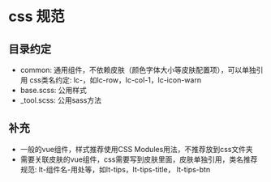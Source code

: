 # css 规范

## 目录约定
 - common: 通用组件，不依赖皮肤（颜色字体大小等皮肤配置项），可以单独引用
    css类名约定: lc-，如lc-row，lc-col-1，lc-icon-warn
 - base.scss: 公用样式
 - _tool.scss: 公用sass方法

## 补充
 - 一般的vue组件，样式推荐使用CSS Modules用法，不推荐放到css文件夹
 - 需要关联皮肤的vue组件，css需要写到皮肤里面，皮肤单独引用，类名推荐规范: lt-组件名-用处等，如lt-tips，lt-tips-title， lt-tips-btn